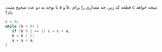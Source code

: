با توجه به دو عدد صحیح مثبت a و b، قطعه کد زیر، چه مقداری را برای c نتیجه خواهد داد؟

```java
c = 0;
while (b > 0) {
   if (b % 2 == 1) c = c + a;
   b = b / 2;
   a = a + a;
}
```
